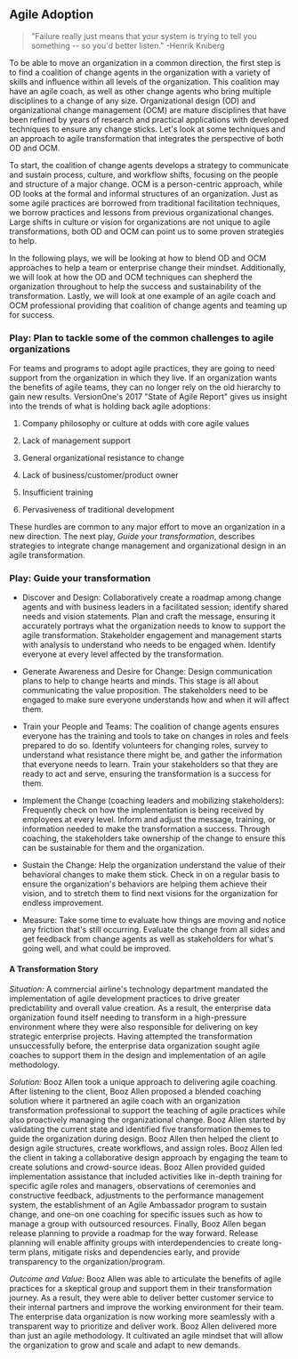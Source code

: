 ﻿## Agile Adoption

> "Failure really just means that your system is trying to tell you something -- so you'd better listen." -Henrik Kniberg

To be able to move an organization in a common direction, the first step is to find a coalition of change agents in the organization with a variety of skills and influence within all levels of the organization. This coalition may have an agile coach, as well as other change agents who bring multiple disciplines to a change of any size. Organizational design (OD) and organizational change management (OCM) are mature disciplines that have been refined by years of research and practical applications with developed techniques to ensure any change sticks. Let's look at some techniques and an approach to agile transformation that integrates the perspective of both OD and OCM.

To start, the coalition of change agents develops a strategy to communicate and sustain process, culture, and workflow shifts, focusing on the people and structure of a major change. OCM is a person-centric approach, while OD looks at the formal and informal structures of an organization. Just as some agile practices are borrowed from traditional facilitation techniques, we borrow practices and lessons from previous organizational changes. Large shifts in culture or vision for organizations are not unique to agile transformations, both OD and OCM can point us to some proven strategies to help.

In the following plays, we will be looking at how to blend OD and OCM approaches to help a team or enterprise change their mindset. Additionally, we will look at how the OD and OCM techniques can shepherd the organization throughout to help the success and sustainability of the transformation. Lastly, we will look at one example of an agile coach and OCM professional providing that coalition of change agents and teaming up for success.

### Play: Plan to tackle some of the common challenges to agile organizations

For teams and programs to adopt agile practices, they are going to need support from the organization in which they live. If an organization wants the benefits of agile teams, they can no longer rely on the old hierarchy to gain new results. VersionOne's 2017 "State of Agile Report" gives us insight into the trends of what is holding back agile adoptions:

1.  Company philosophy or culture at odds with core agile values

2.  Lack of management support

3.  General organizational resistance to change

4.  Lack of business/customer/product owner

5.  Insufficient training

6.  Pervasiveness of traditional development

These hurdles are common to any major effort to move an organization in a new direction. The next play, *Guide your transformation*, describes strategies to integrate change management and organizational design in an agile transformation.

### Play: Guide your transformation

-   Discover and Design: Collaboratively create a roadmap among change agents and with business leaders in a facilitated session; identify shared needs and vision statements. Plan and craft the message, ensuring it accurately portrays what the organization needs to know to support the agile transformation. Stakeholder engagement and management starts with analysis to understand who needs to be engaged when. Identify everyone at every level affected by the transformation.

-   Generate Awareness and Desire for Change: Design communication plans to help to change hearts and minds. This stage is all about communicating the value proposition. The stakeholders need to be engaged to make sure everyone understands how and when it will affect them.

-   Train your People and Teams: The coalition of change agents ensures everyone has the training and tools to take on changes in roles and feels prepared to do so. Identify volunteers for changing roles, survey to understand what resistance there might be, and gather the information that everyone needs to learn. Train your stakeholders so that they are ready to act and serve, ensuring the transformation is a success for them.

-   Implement the Change (coaching leaders and mobilizing stakeholders): Frequently check on how the implementation is being received by employees at every level. Inform and adjust the message, training, or information needed to make the transformation a success. Through coaching, the stakeholders take ownership of the change to ensure this can be sustainable for them and the organization.

-   Sustain the Change: Help the organization understand the value of their behavioral changes to make them stick. Check in on a regular basis to ensure the organization's behaviors are helping them achieve their vision, and to stretch them to find next visions for the organization for endless improvement.

-   Measure: Take some time to evaluate how things are moving and notice any friction that's still occurring. Evaluate the change from all sides and get feedback from change agents as well as stakeholders for what's going well, and what could be improved.

#### A Transformation Story

*Situation:* A commercial airline's technology department mandated the implementation of agile development practices to drive greater predictability and overall value creation. As a result, the enterprise data organization found itself needing to transform in a high-pressure environment where they were also responsible for delivering on key strategic enterprise projects. Having attempted the transformation unsuccessfully before, the enterprise data organization sought agile coaches to support them in the design and implementation of an agile methodology.

*Solution:* Booz Allen took a unique approach to delivering agile coaching. After listening to the client, Booz Allen proposed a blended coaching solution where it partnered an agile coach with an organization transformation professional to support the teaching of agile practices while also proactively managing the organizational change. Booz Allen started by validating the current state and identified five transformation themes to guide the organization during design. Booz Allen then helped the client to design agile structures, create workflows, and assign roles. Booz Allen led the client in taking a collaborative design approach by engaging the team to create solutions and crowd-source ideas. Booz Allen provided guided implementation assistance that included activities like in-depth training for specific agile roles and managers, observations of ceremonies and constructive feedback, adjustments to the performance management system, the establishment of an Agile Ambassador program to sustain change, and one-on one coaching for specific issues such as how to manage a group with outsourced resources. Finally, Booz Allen began release planning to provide a roadmap for the way forward. Release planning will enable affinity groups with interdependencies to create long-term plans, mitigate risks and dependencies early, and provide transparency to the organization/program.

*Outcome and Value:* Booz Allen was able to articulate the benefits of agile practices for a skeptical group and support them in their transformation journey. As a result, they were able to deliver better customer service to their internal partners and improve the working environment for their team. The enterprise data organization is now working more seamlessly with a transparent way to prioritize and deliver work. Booz Allen delivered more than just an agile methodology. It cultivated an agile mindset that will allow the organization to grow and scale and adapt to new demands.
